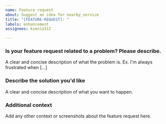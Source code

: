 ```yaml
---
name: Feature request
about: Suggest an idea for nearby_service
title: "[FEATURE-REQUEST]: "
labels: enhancement
assignees: ksenia312

---
```


### Is your feature request related to a problem? Please describe.
A clear and concise description of what the problem is. Ex. I'm always frustrated when [...]

### Describe the solution you'd like
A clear and concise description of what you want to happen.

### Additional context
Add any other context or screenshots about the feature request here.